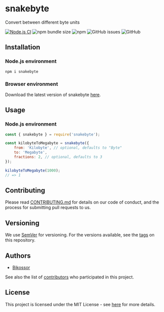 # snakebyte
Convert between different byte units

[![Node.js CI](https://github.com/Bikossor/snakebyte/actions/workflows/node.js.yml/badge.svg?branch=master)](https://github.com/Bikossor/snakebyte/actions/workflows/node.js.yml)
![npm bundle size](https://img.shields.io/bundlephobia/minzip/snakebyte.svg)
![npm](https://img.shields.io/npm/dm/snakebyte.svg)
![GitHub issues](https://img.shields.io/github/issues/bikossor/snakebyte.svg)
![GitHub](https://img.shields.io/github/license/bikossor/snakebyte.svg)

## Installation
### Node.js environment
```
npm i snakebyte
```

### Browser environment
Download the latest version of snakebyte [here](https://github.com/Bikossor/snakebyte/releases/latest).

## Usage
### Node.js environment

```javascript
const { snakebyte } = require('snakebyte');

const kilobyteToMegabyte = snakebyte({
    from: 'Kilobyte', // optional, defaults to "Byte"
    to: 'Megabyte',
    fractions: 2, // optional, defaults to 3
});

kilobyteToMegabyte(1000);
// => 1
```

## Contributing
Please read [CONTRIBUTING.md](CONTRIBUTING.md) for details on our code of conduct, and the process for submitting pull requests to us.

## Versioning
We use [SemVer](http://semver.org/) for versioning. For the versions available, see the [tags](https://github.com/bikossor/snakebyte/tags) on this repository. 

## Authors
- [Bikossor](https://github.com/Bikossor)

See also the list of [contributors](https://github.com/bikossor/snakebyte/contributors) who participated in this project.

## License
This project is licensed under the MIT License - see [here](LICENSE) for more details.